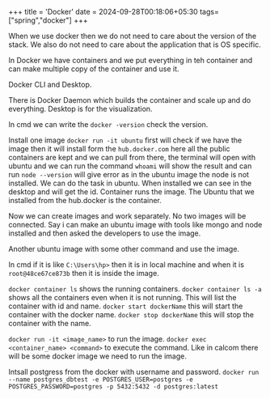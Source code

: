 +++
title = 'Docker'
date = 2024-09-28T00:18:06+05:30
tags=["spring","docker"]
+++


When we use docker then we do not need to care about the version of the stack. We also do not need to care about the application that is OS specific.

In Docker we have containers and we put everything in teh container and can make multiple copy of the container and use it.

Docker CLI and Desktop.

There is Docker Daemon which builds the container and scale up and do everything.
Desktop is for the visualization.

In cmd we can write the `docker -version` check the version.


Install one image `docker run -it ubuntu` first will check if we have the image then it will install form the `hub.docker.com` here all the public containers are kept and we can pull from there, the terminal will open with ubuntu and we can run the command `whoami` will show the result and can run `node --version` will give error as in the ubuntu image the node is not installed. We can do the task in ubuntu.
When installed we can see in the desktop and will get the id.
Container runs the image.
The Ubuntu that we installed from the hub.docker is the container.

Now we can create images and work separately. No two images will be connected. Say i can make an ubuntu image with tools like mongo and node installed and then asked the developers to use the image. 

Another ubuntu image with some other command and use the image.

In cmd if it is like `C:\Users\hp>` then it is in local machine and when it is `root@48ce67ce873b` then it is inside the image.

`docker container ls` shows the running containers.
`docker container ls -a` shows all the containers even when it is not running.
This will list the container with id and name. 
`docker start dockerName` this will start the container with the docker name.
`docker stop dockerName` this will stop the container with the name.

`docker run -it <image_name>` to run the image.
`docker exec <container_name> <command>` to execute the command.
Like in calcom there will be some docker image we need to run the image. 

Intsall postgress from the docker with username and password.
`docker run --name postgres_dbtest -e POSTGRES_USER=postgres -e POSTGRES_PASSWORD=postgres -p 5432:5432 -d postgres:latest`